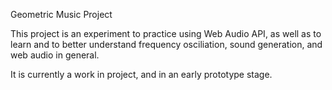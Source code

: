 Geometric Music Project

This project is an experiment to practice using Web Audio API, 
as well as to learn and to better understand frequency osciliation, 
sound generation, and web audio in general. 

It is currently a work in project, and in an early prototype stage.

